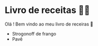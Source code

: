 # Livro de receitas :man_cook:

Olá ! Bem vindo ao meu livro de receiras :wave:

- Strogonoff de frango
- Pavê
